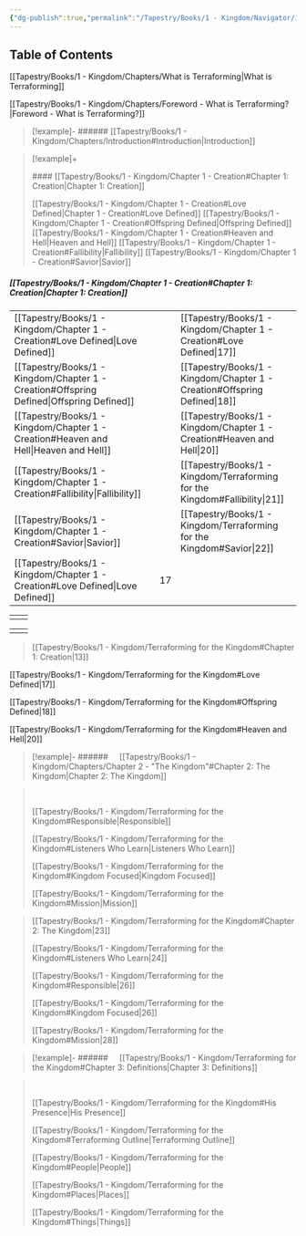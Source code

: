 ```yaml
---
{"dg-publish":true,"permalink":"/Tapestry/Books/1 - Kingdom/Navigator/1 - TESTER TOC/","tags":["book/terraforming/kingdom"],"dgHomeLink":true,"dgEnableSearch":true}
---
```



## Table of Contents


[[Tapestry/Books/1 - Kingdom/Chapters/What is Terraforming\|What is Terraforming]]

[[Tapestry/Books/1 - Kingdom/Chapters/Foreword - What is Terraforming?\|Foreword - What is Terraforming?]]

>[!example]- ###### [[Tapestry/Books/1 - Kingdom/Chapters/Introduction#Introduction\|Introduction]]

>[!example]+ 
>
> #### [[Tapestry/Books/1 - Kingdom/Chapter 1 - Creation#Chapter 1: Creation\|Chapter 1: Creation]]
>
>[[Tapestry/Books/1 - Kingdom/Chapter 1 - Creation#Love Defined\|Chapter 1 - Creation#Love Defined]]
>[[Tapestry/Books/1 - Kingdom/Chapter 1 - Creation#Offspring Defined\|Offspring Defined]]
>[[Tapestry/Books/1 - Kingdom/Chapter 1 - Creation#Heaven and Hell\|Heaven and Hell]]
>[[Tapestry/Books/1 - Kingdom/Chapter 1 - Creation#Fallibility\|Fallibility]]
>[[Tapestry/Books/1 - Kingdom/Chapter 1 - Creation#Savior\|Savior]]

##### [[Tapestry/Books/1 - Kingdom/Chapter 1 - Creation#Chapter 1: Creation\|Chapter 1: Creation]]


|                                                                 |     |                                                  |
| --------------------------------------------------------------- | --- | ------------------------------------------------ |
| [[Tapestry/Books/1 - Kingdom/Chapter 1 - Creation#Love Defined\|Love Defined]]           |     | [[Tapestry/Books/1 - Kingdom/Chapter 1 - Creation#Love Defined\|17]]      |
| [[Tapestry/Books/1 - Kingdom/Chapter 1 - Creation#Offspring Defined\|Offspring Defined]] |     | [[Tapestry/Books/1 - Kingdom/Chapter 1 - Creation#Offspring Defined\|18]] |
| [[Tapestry/Books/1 - Kingdom/Chapter 1 - Creation#Heaven and Hell\|Heaven and Hell]]     |     | [[Tapestry/Books/1 - Kingdom/Chapter 1 - Creation#Heaven and Hell\|20]]   |
| [[Tapestry/Books/1 - Kingdom/Chapter 1 - Creation#Fallibility\|Fallibility]]             |     | [[Tapestry/Books/1 - Kingdom/Terraforming for the Kingdom#Fallibility\|21]] |
| [[Tapestry/Books/1 - Kingdom/Chapter 1 - Creation#Savior\|Savior]]                       |     | [[Tapestry/Books/1 - Kingdom/Terraforming for the Kingdom#Savior\|22]]      |
[[Tapestry/Books/1 - Kingdom/Chapter 1 - Creation#Love Defined\|Love Defined]]    |    17

|     |     |
| --- | --- |
|     |     |

|     |     |
| --- | --- |
|     |     |


>
>
>
>
>
>
>
>[[Tapestry/Books/1 - Kingdom/Terraforming for the Kingdom#Chapter 1: Creation\|13]]

[[Tapestry/Books/1 - Kingdom/Terraforming for the Kingdom#Love Defined\|17]]
>
[[Tapestry/Books/1 - Kingdom/Terraforming for the Kingdom#Offspring Defined\|18]]
>
[[Tapestry/Books/1 - Kingdom/Terraforming for the Kingdom#Heaven and Hell\|20]]
>
>



>[!example]- ######     [[Tapestry/Books/1 - Kingdom/Chapters/Chapter 2 - "The Kingdom"#Chapter 2: The Kingdom\|Chapter 2: The Kingdom]]
>

> &nbsp;
>
>[[Tapestry/Books/1 - Kingdom/Terraforming for the Kingdom#Responsible\|Responsible]]
>
>[[Tapestry/Books/1 - Kingdom/Terraforming for the Kingdom#Listeners Who Learn\|Listeners Who Learn]]
>
>[[Tapestry/Books/1 - Kingdom/Terraforming for the Kingdom#Kingdom Focused\|Kingdom Focused]]
>
>[[Tapestry/Books/1 - Kingdom/Terraforming for the Kingdom#Mission\|Mission]]
>
>

>
>[[Tapestry/Books/1 - Kingdom/Terraforming for the Kingdom#Chapter 2: The Kingdom\|23]]
>
>[[Tapestry/Books/1 - Kingdom/Terraforming for the Kingdom#Listeners Who Learn\|24]]
>
>[[Tapestry/Books/1 - Kingdom/Terraforming for the Kingdom#Responsible\|26]]
>
>[[Tapestry/Books/1 - Kingdom/Terraforming for the Kingdom#Kingdom Focused\|26]]
>
>[[Tapestry/Books/1 - Kingdom/Terraforming for the Kingdom#Mission\|28]]


>[!example]- ######     [[Tapestry/Books/1 - Kingdom/Terraforming for the Kingdom#Chapter 3: Definitions\|Chapter 3: Definitions]]
>

> &nbsp;
>
>[[Tapestry/Books/1 - Kingdom/Terraforming for the Kingdom#His Presence\|His Presence]]
>
>[[Tapestry/Books/1 - Kingdom/Terraforming for the Kingdom#Terraforming Outline\|Terraforming Outline]]
>
>[[Tapestry/Books/1 - Kingdom/Terraforming for the Kingdom#People\|People]]
>
>[[Tapestry/Books/1 - Kingdom/Terraforming for the Kingdom#Places\|Places]]
>
>[[Tapestry/Books/1 - Kingdom/Terraforming for the Kingdom#Things\|Things]]
>